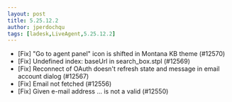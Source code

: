 ```yaml
---
layout: post
title: 5.25.12.2
author: jperdochqu
tags: [ladesk,LiveAgent,5.25.12.2]
---
```


- [Fix] "Go to agent panel" icon is shifted in Montana KB theme (#12570)
- [Fix] Undefined index: baseUrl in search_box.stpl (#12569)
- [Fix] Reconnect of OAuth doesn't refresh state and message in email account dialog (#12567)
- [Fix] Email not fetched (#12556)
- [Fix] Given e-mail address ... is not a valid (#12550)

